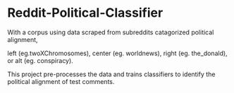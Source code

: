 # Reddit-Political-Classifier

With a corpus using data scraped from subreddits catagorized political alignment,

left (eg.twoXChromosomes), center (eg. worldnews), right (eg. the_donald), or alt (eg. conspiracy).

This project pre-processes the data and trains classifiers to identify the political alignment of test comments.
